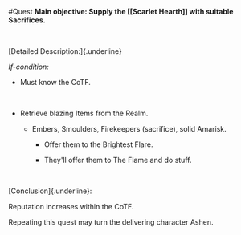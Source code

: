 #Quest 
**Main objective: Supply the [[Scarlet Hearth]] with suitable Sacrifices.**

 

[Detailed Description:]{.underline}

*If-condition:*

-   Must know the CoTF.

 

-   Retrieve blazing Items from the Realm.

    -   Embers, Smoulders, Firekeepers (sacrifice), solid Amarisk.

        -   Offer them to the Brightest Flare.

        -   They'll offer them to The Flame and do stuff.

 

[Conclusion]{.underline}:

Reputation increases within the CoTF.

Repeating this quest may turn the delivering character Ashen.

 
